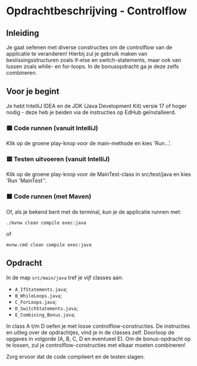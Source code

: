 # Opdrachtbeschrijving - Controlflow

## Inleiding
Je gaat oefenen met diverse constructies om de controlflow van de applicatie te veranderen! Hierbij zul je gebruik maken van beslissingsstructuren zoals if-else en switch-statements, maar ook van lussen zoals while- en for-loops. In de bonusopdracht ga je deze zelfs combineren. 

## Voor je begint
Je hebt IntelliJ IDEA en de JDK (Java Development Kit) versie 17 of hoger nodig - deze heb je beiden via de instructies op EdHub geïnstalleerd.

### 🟩 Code runnen (vanuit IntelliJ)
Klik op de groene play-knop voor de main-methode en kies 'Run...'.

### 🟨 Testen uitvoeren (vanuit IntelliJ)
Klik op de groene play-knop voor de MainTest-class in src/test/java en kies 'Run 'MainTest''.

### ⬛ Code runnen (met Maven)

Of, als je bekend bent met de terminal, kun je de applicatie runnen met:

```shell
./mvnw clean compile exec:java
```

of 

```shell
mvnw.cmd clean compile exec:java
```

## Opdracht
In de map `src/main/java` tref je vijf classes aan:
* `A_IfStatements.java`;
* `B_WhileLoops.java`;
* `C_ForLoops.java`;
* `D_SwitchStatements.java`;
* `E_Combining_Bonus.java`;

In class A t/m D oefen je met losse controlflow-constructies. De instructies en uitleg over de opdrachtjes, vind je in de classes zelf. Doorloop de opgaves in volgorde (A, B, C, D en eventueel E). Om de bonus-opdracht op te lossen, zul je controlflow-constructies met elkaar moeten combineren!

Zorg ervoor dat de code compileert en de testen slagen.
